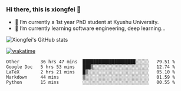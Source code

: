 ### Hi there, this is xiongfei 👋


- 🔭 I’m currently a 1st year PhD student at Kyushu University.
- 🌱 I’m currently learning software engineering, deep learning...

<!--
**Toma62299781/Toma62299781** is a ✨ _special_ ✨ repository because its `README.md` (this file) appears on your GitHub profile.
Here are some ideas to get you started:
-->

![Xiongfei's GitHub stats](https://github-readme-stats.vercel.app/api?username=Toma62299781)


[![wakatime](https://wakatime.com/badge/user/9e8d5516-d162-43e7-9563-87295d455a71.svg)](https://wakatime.com/@9e8d5516-d162-43e7-9563-87295d455a71)

<!--START_SECTION:waka-->
```text
Other        36 hrs 47 mins  ████████████████████░░░░░   79.51 % 
Google Doc   5 hrs 53 mins   ███▒░░░░░░░░░░░░░░░░░░░░░   12.74 % 
LaTeX        2 hrs 21 mins   █▒░░░░░░░░░░░░░░░░░░░░░░░   05.10 % 
Markdown     44 mins         ▒░░░░░░░░░░░░░░░░░░░░░░░░   01.59 % 
Python       15 mins         ░░░░░░░░░░░░░░░░░░░░░░░░░   00.55 % 
```
<!--END_SECTION:waka-->

